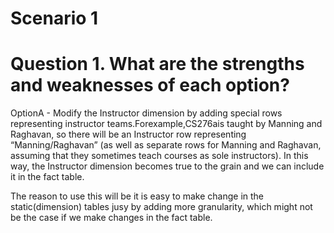 # Scenario 1

# Question 1. What are the strengths and weaknesses of each option?

OptionA - Modify the Instructor dimension by adding special rows representing instructor teams.Forexample,CS276ais taught by
Manning and Raghavan, so there will be an Instructor row representing “Manning/Raghavan” (as well as separate
rows for Manning and Raghavan, assuming that they sometimes teach courses as sole instructors). In this way, the
Instructor dimension becomes true to the grain and we can include it in the fact table.

The reason to use this will be it is easy to make change in the static(dimension) tables jusy by adding more granularity, which might not be 
the case if we make changes in the fact table.
